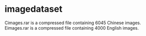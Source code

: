# imagedataset
Cimages.rar is a compressed file containing 6045 Chinese images.<br>
Eimages.rar is a compressed file containing 4000 English images.

